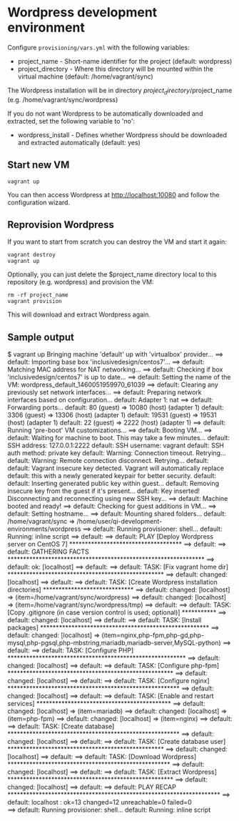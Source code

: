 # Wordpress development environment

Configure ``provisioning/vars.yml`` with the following variables:

  * project_name - Short-name identifier for the project (default: wordpress)
  * project_directory - Where this directory will be mounted within the virtual machine (default: /home/vagrant/sync)

The Wordpress installation will be in directory $project_directory/$project_name (e.g. /home/vagrant/sync/wordpress)

If you do not want Wordpress to be automatically downloaded and extracted, set the following variable to 'no':

  * wordpress_install - Defines whether Wordpress should be downloaded and extracted automatically (default: yes)

## Start new VM

    vagrant up

You can then access Wordpress at [http://localhost:10080](http://localhost:10080) and follow the configuration wizard.

## Reprovision Wordpress

If you want to start from scratch you can destroy the VM and start it again:

    vagrant destroy
    vagrant up

Optionally, you can just delete the $project_name directory local to this repository (e.g. wordpress) and provision the VM:

    rm -rf project_name
    vagrant provision

This will download and extract Wordpress again.

## Sample output

$ vagrant up
Bringing machine 'default' up with 'virtualbox' provider...
==> default: Importing base box 'inclusivedesign/centos7'...
==> default: Matching MAC address for NAT networking...
==> default: Checking if box 'inclusivedesign/centos7' is up to date...
==> default: Setting the name of the VM: wordpress_default_1460051959970_61039
==> default: Clearing any previously set network interfaces...
==> default: Preparing network interfaces based on configuration...
    default: Adapter 1: nat
==> default: Forwarding ports...
    default: 80 (guest) => 10080 (host) (adapter 1)
    default: 3306 (guest) => 13306 (host) (adapter 1)
    default: 19531 (guest) => 19531 (host) (adapter 1)
    default: 22 (guest) => 2222 (host) (adapter 1)
==> default: Running 'pre-boot' VM customizations...
==> default: Booting VM...
==> default: Waiting for machine to boot. This may take a few minutes...
    default: SSH address: 127.0.0.1:2222
    default: SSH username: vagrant
    default: SSH auth method: private key
    default: Warning: Connection timeout. Retrying...
    default: Warning: Remote connection disconnect. Retrying...
    default: 
    default: Vagrant insecure key detected. Vagrant will automatically replace
    default: this with a newly generated keypair for better security.
    default: 
    default: Inserting generated public key within guest...
    default: Removing insecure key from the guest if it's present...
    default: Key inserted! Disconnecting and reconnecting using new SSH key...
==> default: Machine booted and ready!
==> default: Checking for guest additions in VM...
==> default: Setting hostname...
==> default: Mounting shared folders...
    default: /home/vagrant/sync => /home/user/qi-development-environments/wordpress
==> default: Running provisioner: shell...
    default: Running: inline script
==> default: 
==> default: PLAY [Deploy Wordpress server on CentOS 7] ************************************ 
==> default: 
==> default: GATHERING FACTS *************************************************************** 
==> default: ok: [localhost]
==> default: 
==> default: TASK: [Fix vagrant home dir] ************************************************** 
==> default: changed: [localhost]
==> default: 
==> default: TASK: [Create Wordpress installation directories] ***************************** 
==> default: changed: [localhost] => (item=/home/vagrant/sync/wordpress)
==> default: changed: [localhost] => (item=/home/vagrant/sync/wordpress/tmp)
==> default: 
==> default: TASK: [Copy .gitignore (in case version control is used; optional)] *********** 
==> default: changed: [localhost]
==> default: 
==> default: TASK: [Install packages] ****************************************************** 
==> default: changed: [localhost] => (item=nginx,php-fpm,php-gd,php-mysql,php-pgsql,php-mbstring,mariadb,mariadb-server,MySQL-python)
==> default: 
==> default: TASK: [Configure PHP] ********************************************************* 
==> default: changed: [localhost]
==> default: 
==> default: TASK: [Configure php-fpm] ***************************************************** 
==> default: changed: [localhost]
==> default: 
==> default: TASK: [Configure nginx] ******************************************************* 
==> default: changed: [localhost]
==> default: 
==> default: TASK: [Enable and restart services] ******************************************* 
==> default: changed: [localhost] => (item=mariadb)
==> default: changed: [localhost] => (item=php-fpm)
==> default: changed: [localhost] => (item=nginx)
==> default: 
==> default: TASK: [Create database] ******************************************************* 
==> default: changed: [localhost]
==> default: 
==> default: TASK: [Create database user] ************************************************** 
==> default: changed: [localhost]
==> default: 
==> default: TASK: [Download Wordpress] **************************************************** 
==> default: changed: [localhost]
==> default: 
==> default: TASK: [Extract Wordpress] ***************************************************** 
==> default: changed: [localhost]
==> default: 
==> default: PLAY RECAP ******************************************************************** 
==> default: localhost                  : ok=13   changed=12   unreachable=0    failed=0   
==> default: Running provisioner: shell...
    default: Running: inline script

